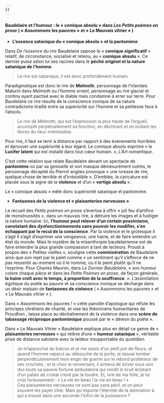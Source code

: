 ```yaml
---
{}
---
```


#### Baudelaire et l’humour : le « comique absolu » dans *Les Petits poèmes en prose* ( « Assommons les pauvres » et « Le Mauvais vitrier » )

- **L’essence satanique du « comique absolu » et la pantomime**

Dans *De l’essence du rire* Baudelaire oppose le « **comique significatif** » relatif, de circonstance, socialisé et retenu, au « **comique absolu** ». Ce dernier puise selon lui ses racines dans le **péché originel et la nature satanique de l’homme**. 

> Le rire est satanique, il est donc profondément humain.

Paradigmatique est donc le rire de **Melmoth**, personnage de l’irlandais Maturin dans *Melmoth ou l’homme errant*, personnage au rire glacial et continu ayant pactisé avec le diable mais condamné à errer sur terre. Pour Baudelaire ce rire résulte de la conscience ironique de sa nature contradictoire tiraillé entre sa supériorité sur l’homme et sa petitesse face à l’absolu. 

> Le rire de Melmoth, qui est l’expression la plus haute de l’orgueil, accomplit perpétuellement sa fonction, en déchirant et en brûlant les lèvres du rieur irrémissible.

Pour rire, il faut se tenir à distance par rapport à des évènements horribles et éprouver une supériorité à leur égard. Le comique absolu exprime « le **Lucifer latent** qui est installé dans tout cœur humain. », *L’Art romantique*. 

C’est cette relation que relate Baudelaire devant un spectacle de **pantomime** où par sa gestuelle et son masque démesurément outrés, le personnage décapité du Pierrot anglais  provoque « une ivresse de rire, quelque chose de terrible et d’irrésistible ». D’emblée, la caricature est placée sous le signe de la **violence** et d’un « **vertige absolu** ». 

Le « comique absolu » mêle donc supériorité satanique et pantomime.  

- **Fantasmes de la violence et « plaisanteries nerveuses »** 

Le recueil des _Petits poèmes en prose_ s’évertue à offrir « joli feu d’artifice de monstruosités », dans un mauvais rire, à détruire les images et à fustiger la nature humaine. Ici, **l’humour peut relever d’un certain pessimisme, constatant des dysfonctionnements sans pouvoir les modifier, s’en échappant par le recul de la conscience**. Par la violence et le grotesque il s’agit Il s’agit d’exprimer une vengeance, une haine, et de faire entendre un état du monde. Mais le mystère de la misanthropie baudelairienne est de faire entendre la plus grande compassion à tant de lecteurs. Proust à propos des « Petites vieilles »,  souligne cette **commisération** de Baudelaire ainsi que son rejet par le palet comme « un sentiment qu’il s’efforce de ne pas ressentir au moment où il le nomme, où il le peint plutôt qu’il ne l’exprime. Pour Charles Mauron, dans _Le Dernier Baudelaire_, « son humeur colore chaque pièce et dans les _Petits Poèmes en prose_, de façon générale, **la haine croît avec le temps, à proportion de la souffrance**. ». L’assimilation égotique du poète au pauvre et sa conscience ironique se décharge dans un désir malsain de **fantasmes de violence** ( « Assommons les pauvres » et « Le Mauvais vitrier » ). 

Dans « Assommons les pauvres ! » cette parodie d’apologue qui réfute les principes chrétiens de charité, et vise les théoriciens humanitaires de Proudhon , laisse place au déchaînement de la violence dans une **scène de tabassage réciproque pantomimique** poussé par le « démon du poète ». 

Dans « Le Mauvais Vitrier » Baudelaire explique plus en détail ce genre de « **plaisanteries nerveuses** » qui relève d’une « **humeur satanique** », véritable prise de distance salutaire avec la laideur insupportable du quotidien. 

> Je m’approchai du balcon et je me saisis d’un petit pot de fleurs, et quand l’homme reparut au débouché de la porte, je laissai tomber perpendiculairement mon engin de guerre sur le rebord postérieur de ses crochets ; et le choc le renversant, il acheva de briser sous son dos toute sa pauvre fortune ambulatoire qui rendit le bruit éclatant d’un palais de cristal crevé par la foudre.
> Et, ivre de ma folie, je lui criai furieusement : « La vie en beau ! la vie en beau ! »  
> Ces plaisanteries nerveuses ne sont pas sans péril, et on peut souvent les payer cher. Mais qu'importe l'éternité de la damnation à qui a trouvé dans une seconde l'infini de la jouissance ?